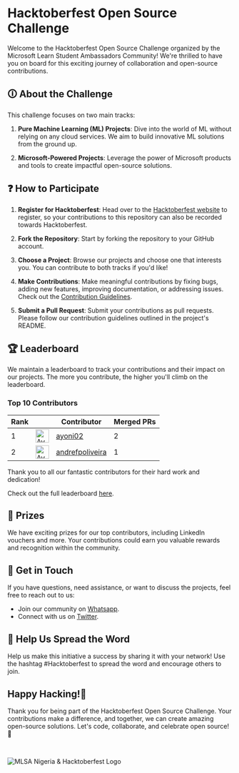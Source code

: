 # Hacktoberfest Open Source Challenge

Welcome to the Hacktoberfest Open Source Challenge organized by the Microsoft Learn Student Ambassadors Community! We're thrilled to have you on board for this exciting journey of collaboration and open-source contributions.

## 🛈 About the Challenge

This challenge focuses on two main tracks:

1. **Pure Machine Learning (ML) Projects**: Dive into the world of ML without relying on any cloud services. We aim to build innovative ML solutions from the ground up.

2. **Microsoft-Powered Projects**: Leverage the power of Microsoft products and tools to create impactful open-source solutions.

## ❓ How to Participate

1. **Register for Hacktoberfest**: Head over to the [Hacktoberfest website](https://hacktoberfest.com/) to register, so your contributions to this repository can also be recorded towards Hacktoberfest. 

2. **Fork the Repository**: Start by forking the repository to your GitHub account.

3. **Choose a Project**: Browse our projects and choose one that interests you. You can contribute to both tracks if you'd like!

4. **Make Contributions**: Make meaningful contributions by fixing bugs, adding new features, improving documentation, or addressing issues. Check out the [Contribution Guidelines](https://github.com/mlsanigeria/AI-Hacktober-MLSA/blob/main/CONTRIBUTING.md).

5. **Submit a Pull Request**: Submit your contributions as pull requests. Please follow our contribution guidelines outlined in the project's README.

## 🏆 Leaderboard

We maintain a leaderboard to track your contributions and their impact on our projects. The more you contribute, the higher you'll climb on the leaderboard.

<!-- Section Start -->
### Top 10 Contributors

| Rank || Contributor | Merged PRs |
| ---- | -- |----------- | ---------- |
| 1 | <img src='https://avatars.githubusercontent.com/u/105247084?v=4' alt='Avatar' width='30' height='30'> | [ayoni02](https://github.com/ayoni02) | 2 |
| 2 | <img src='https://avatars.githubusercontent.com/u/39243097?v=4' alt='Avatar' width='30' height='30'> | [andrefpoliveira](https://github.com/andrefpoliveira) | 1 |

Thank you to all our fantastic contributors for their hard work and dedication!

<!-- Section End -->


Check out the full leaderboard [here](https://github.com/mlsanigeria/AI-Hacktober-MLSA/blob/main/LEADERBOARD.md).

## 🥇 Prizes

We have exciting prizes for our top contributors, including LinkedIn vouchers and more. Your contributions could earn you valuable rewards and recognition within the community.

## 💬 Get in Touch

If you have questions, need assistance, or want to discuss the projects, feel free to reach out to us:

- Join our community on [Whatsapp](https://github.com/mlsanigeria/AI-Hacktober-MLSA/blob/main/whatsapp_communities.md).
- Connect with us on [Twitter](https://twitter.com/mlsanigeria).

## 📣 Help Us Spread the Word

Help us make this initiative a success by sharing it with your network! Use the hashtag #Hacktoberfest to spread the word and encourage others to join.

## Happy Hacking!🎉

Thank you for being part of the Hacktoberfest Open Source Challenge. Your contributions make a difference, and together, we can create amazing open-source solutions. Let's code, collaborate, and celebrate open source! 🚀

<br>

![MLSA Nigeria & Hacktoberfest Logo](https://github.com/mlsanigeria/AI-Hacktober-MLSA/assets/64220829/ba0153a7-df46-4a07-8f32-7d11e2295046)

